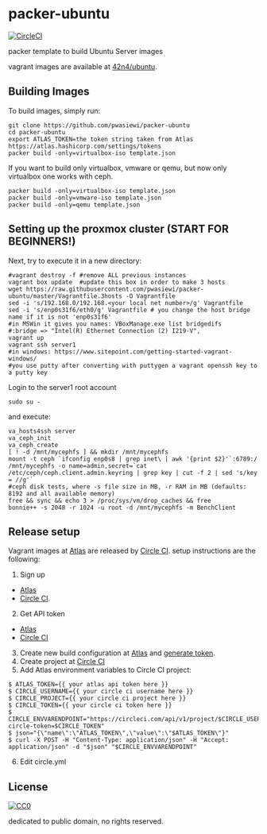 # packer-ubuntu

[![CircleCI](https://img.shields.io/circleci/project/pwasiewi/packer-ubuntu.svg?maxAge=2592000)](https://circleci.com/gh/pwasiewi/packer-ubuntu)

packer template to build Ubuntu Server images

vagrant images are available at [42n4/ubuntu](https://atlas.hashicorp.com/42n4/boxes/ubuntu).

## Building Images

To build images, simply run:

```
git clone https://github.com/pwasiewi/packer-ubuntu
cd packer-ubuntu
export ATLAS_TOKEN=the token string taken from Atlas https://atlas.hashicorp.com/settings/tokens
packer build -only=virtualbox-iso template.json
```

If you want to build only virtualbox, vmware or qemu, but now only virtualbox one works with ceph.

```
packer build -only=virtualbox-iso template.json
packer build -only=vmware-iso template.json
packer build -only=qemu template.json
```

## Setting up the proxmox cluster (START FOR BEGINNERS!)
Next, try to execute it in a new directory:  

```
#vagrant destroy -f #remove ALL previous instances
vagrant box update  #update this box in order to make 3 hosts
wget https://raw.githubusercontent.com/pwasiewi/packer-ubuntu/master/Vagrantfile.3hosts -O Vagrantfile
sed -i 's/192.168.0/192.168.<your local net number>/g' Vagrantfile
sed -i 's/enp0s31f6/eth0/g' Vagrantfile # you change the host bridge name if it is not 'enp0s31f6'
#in MSWin it gives you names: VBoxManage.exe list bridgedifs
#:bridge => "Intel(R) Ethernet Connection (2) I219-V",
vagrant up
vagrant ssh server1
#in windows: https://www.sitepoint.com/getting-started-vagrant-windows/
#you use putty after converting with puttygen a vagrant openssh key to a putty key
```

Login to the server1 root account 

```
sudo su -
```

and execute:

```
va_hosts4ssh server
va_ceph_init
va_ceph_create
[ ! -d /mnt/mycephfs ] && mkdir /mnt/mycephfs
mount -t ceph `ifconfig enp0s8 | grep inet\ | awk '{print $2}'`:6789:/ /mnt/mycephfs -o name=admin,secret=`cat /etc/ceph/ceph.client.admin.keyring | grep key | cut -f 2 | sed 's/key = //g'`
#ceph disk tests, where -s file size in MB, -r RAM in MB (defaults: 8192 and all available memory)
free && sync && echo 3 > /proc/sys/vm/drop_caches && free
bonnie++ -s 2048 -r 1024 -u root -d /mnt/mycephfs -m BenchClient
```

## Release setup

Vagrant images at [Atlas](https://atlas.hashicorp.com) are released by [Circle CI](https://circleci.com/).
setup instructions are the following:

1. Sign up
  - [Atlas](https://atlas.hashicorp.com/account/new)
  - [Circle CI](https://circleci.com/signup).
2. Get API token
  - [Atlas](https://atlas.hashicorp.com/settings/tokens)
  - [Circle CI](https://circleci.com/account/api)
3. Create new build configuration at [Atlas](https://atlas.hashicorp.com/builds/new)
  and [generate token](https://atlas.hashicorp.com/settings/tokens).
4. Create project at [Circle CI](https://circleci.com/add-projects)
5. Add Atlas environment variables to Circle CI project:
  
  ```console
  $ ATLAS_TOKEN={{ your atlas api token here }}
  $ CIRCLE_USERNAME={{ your circle ci username here }}
  $ CIRCLE_PROJECT={{ your circle ci project here }}
  $ CIRCLE_TOKEN={{ your circle ci token here }}
  $ CIRCLE_ENVVARENDPOINT="https://circleci.com/api/v1/project/$CIRCLE_USERNAME/$CIRCLE_PROJECT/envvar?circle-token=$CIRCLE_TOKEN"
  $ json="{\"name\":\"ATLAS_TOKEN\",\"value\":\"$ATLAS_TOKEN\"}"
  $ curl -X POST -H "Content-Type: application/json" -H "Accept: application/json" -d "$json" "$CIRCLE_ENVVARENDPOINT"
  ```
  
6. Edit circle.yml

## License

[![CC0](http://i.creativecommons.org/p/zero/1.0/88x31.png "CC0")](http://creativecommons.org/publicdomain/zero/1.0/deed)

dedicated to public domain, no rights reserved.

